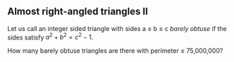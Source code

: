 ## Almost right-angled triangles II

Let us call an integer sided triangle with sides a ≤ b ≤ c *barely obtuse* if the sides satisfy $a^2 + b^2 = c^2 - 1$.

How many barely obtuse triangles are there with perimeter ≤ 75,000,000?
